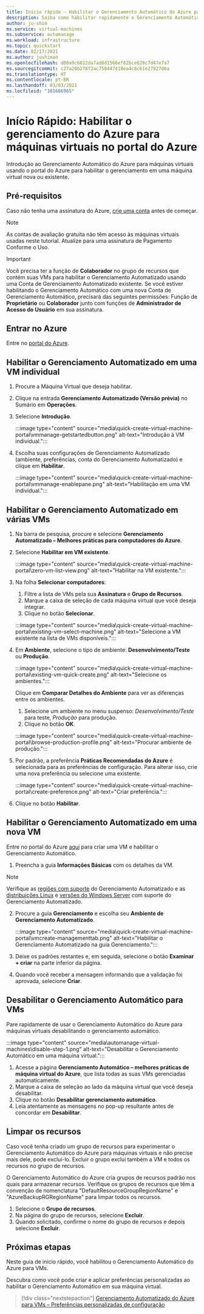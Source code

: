 ```yaml
---
title: Início rápido – Habilitar o Gerenciamento Automático do Azure para VMs no portal do Azure
description: Saiba como habilitar rapidamente o Gerenciamento Automático para máquinas virtuais em uma VM nova ou existente no portal do Azure.
author: ju-shim
ms.service: virtual-machines
ms.subservice: automanage
ms.workload: infrastructure
ms.topic: quickstart
ms.date: 02/17/2021
ms.author: jushiman
ms.openlocfilehash: d00a9c6012da7ad8d1566ef82bce628c7d47e7a7
ms.sourcegitcommit: c27a20b278f2ac758447418ea4c8c61e27927d6a
ms.translationtype: HT
ms.contentlocale: pt-BR
ms.lasthandoff: 03/03/2021
ms.locfileid: "101686965"
---
```

# <a name="quickstart-enable-azure-automanage-for-virtual-machines-in-the-azure-portal"></a>Início Rápido: Habilitar o gerenciamento do Azure para máquinas virtuais no portal do Azure

Introdução ao Gerenciamento Automático do Azure para máquinas virtuais usando o portal do Azure para habilitar o gerenciamento em uma máquina virtual nova ou existente.


## <a name="prerequisites"></a>Pré-requisitos

Caso não tenha uma assinatura do Azure, [crie uma conta](https://azure.microsoft.com/pricing/purchase-options/pay-as-you-go/) antes de começar.

> [!NOTE]
> As contas de avaliação gratuita não têm acesso às máquinas virtuais usadas neste tutorial. Atualize para uma assinatura de Pagamento Conforme o Uso.

> [!IMPORTANT]
> Você precisa ter a função de **Colaborador** no grupo de recursos que contém suas VMs para habilitar o Gerenciamento Automatizado usando uma Conta de Gerenciamento Automatizado existente. Se você estiver habilitando o Gerenciamento Automático com uma nova Conta de Gerenciamento Automático, precisará das seguintes permissões: Função de **Proprietário** ou **Colaborador** junto com funções de **Administrador de Acesso do Usuário** em sua assinatura.


## <a name="sign-in-to-azure"></a>Entrar no Azure

Entre no [portal do Azure](https://aka.ms/AutomanagePortal-Ignite21).

## <a name="enable-automanage-for-a-single-vm"></a>Habilitar o Gerenciamento Automatizado em uma VM individual

1. Procure a Máquina Virtual que deseja habilitar.

2. Clique na entrada **Gerenciamento Automatizado (Versão prévia)** no Sumário em **Operações**.

3. Selecione **Introdução**.

    :::image type="content" source="media\quick-create-virtual-machine-portal\vmmanage-getstartedbutton.png" alt-text="Introdução à VM individual.":::

4. Escolha suas configurações de Gerenciamento Automatizado (ambiente, preferências, conta do Gerenciamento Automatizado) e clique em **Habilitar**.

    :::image type="content" source="media\quick-create-virtual-machine-portal\vmmanage-enablepane.png" alt-text="Habilitação em uma VM individual.":::

## <a name="enable-automanage-for-multiple-vms"></a>Habilitar o Gerenciamento Automatizado em várias VMs

1. Na barra de pesquisa, procure e selecione **Gerenciamento Automatizado – Melhores práticas para computadores do Azure**.

2. Selecione **Habilitar em VM existente**.

    :::image type="content" source="media\quick-create-virtual-machine-portal\zero-vm-list-view.png" alt-text="Habilitar na VM existente.":::

3. Na folha **Selecionar computadores**:
    1. Filtre a lista de VMs pela sua **Assinatura** e **Grupo de Recursos**.
    1. Marque a caixa de seleção de cada máquina virtual que você deseja integrar.
    1. Clique no botão **Selecionar**.

    :::image type="content" source="media\quick-create-virtual-machine-portal\existing-vm-select-machine.png" alt-text="Selecione a VM existente na lista de VMs disponíveis.":::

4. Em **Ambiente**, selecione o tipo de ambiente: **Desenvolvimento/Teste** ou **Produção**. 

    :::image type="content" source="media\quick-create-virtual-machine-portal\existing-vm-quick-create.png" alt-text="Selecione os ambientes.":::

   Clique em **Comparar Detalhes do Ambiente** para ver as diferenças entre os ambientes.
    1. Selecione um ambiente no menu suspenso: *Desenvolvimento/Teste* para teste, *Produção* para produção.
    1. Clique no botão **OK**.

    :::image type="content" source="media\quick-create-virtual-machine-portal\browse-production-profile.png" alt-text="Procurar ambiente de produção.":::

5. Por padrão, a preferência **Práticas Recomendadas do Azure** é selecionada para as preferências de configuração. Para alterar isso, crie uma nova preferência ou selecione uma existente. 

    :::image type="content" source="media\quick-create-virtual-machine-portal\create-preference.png" alt-text="Criar preferência.":::

6. Clique no botão **Habilitar**.


## <a name="enable-automanage-for-a-new-vm"></a>Habilitar o Gerenciamento Automatizado em uma nova VM

Entre no portal do Azure [aqui](https://aka.ms/AzureAutomanagePreview) para criar uma VM e habilitar o Gerenciamento Automático.

1. Preencha a guia **Informações Básicas** com os detalhes da VM.

> [!NOTE]
> Verifique as [regiões com suporte](automanage-virtual-machines#supported-regions) do Gerenciamento Automatizado e as [distribuições Linux](automanage-linux.md#supported-linux-distributions-and-versions) e [versões do Windows Server](automanage-windows-server.md#supported-windows-server-versions) com suporte do Gerenciamento Automatizado.

2. Procure a guia **Gerenciamento** e escolha seu **Ambiente de Gerenciamento Automatizado**.

    :::image type="content" source="media\quick-create-virtual-machine-portal\vmcreate-managementtab.png" alt-text="Habilitar o Gerenciamento Automatizado na guia Gerenciamento.":::

3. Deixe os padrões restantes e, em seguida, selecione o botão **Examinar + criar** na parte inferior da página.

4. Quando você receber a mensagem informando que a validação foi aprovada, selecione **Criar**.

## <a name="disable-automanage-for-vms"></a>Desabilitar o Gerenciamento Automático para VMs

Pare rapidamente de usar o Gerenciamento Automático do Azure para máquinas virtuais desabilitando o gerenciamento automático.

:::image type="content" source="media\automanage-virtual-machines\disable-step-1.png" alt-text="Desabilitar o Gerenciamento Automático em uma máquina virtual.":::

1. Acesse a página **Gerenciamento Automático – melhores práticas de máquina virtual do Azure**, que lista todas as suas VMs gerenciadas automaticamente.
1. Marque a caixa de seleção ao lado da máquina virtual que você deseja desabilitar.
1. Clique no botão **Desabilitar gerenciamento automático**.
1. Leia atentamente as mensagens no pop-up resultante antes de concordar em **Desabilitar**.


## <a name="clean-up-resources"></a>Limpar os recursos

Caso você tenha criado um grupo de recursos para experimentar o Gerenciamento Automático do Azure para máquinas virtuais e não precise mais dele, pode excluí-lo. Excluir o grupo exclui também a VM e todos os recursos no grupo de recursos.

O Gerenciamento Automático do Azure cria grupos de recursos padrão nos quais para armazenar recursos. Verifique os grupos de recursos que têm a convenção de nomenclatura "DefaultResourceGroupRegionName" e "AzureBackupRGRegionName" para limpar todos os recursos.

1. Selecione o **Grupo de recursos**.
1. Na página do grupo de recursos, selecione **Excluir**.
1. Quando solicitado, confirme o nome do grupo de recursos e depois selecione **Excluir**.


## <a name="next-steps"></a>Próximas etapas

Neste guia de início rápido, você habilitou o Gerenciamento Automático do Azure para VMs.

Descubra como você pode criar e aplicar preferências personalizadas ao habilitar o Gerenciamento Automático em sua máquina virtual.

> [!div class="nextstepaction"]
> [Gerenciamento Automatizado do Azure para VMs – Preferências personalizadas de configuração](virtual-machines-custom-preferences.md)
